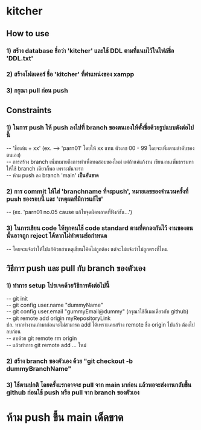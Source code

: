 # kitcher

## How to use

### 1) สร้าง database ชื่อว่า 'kitcher' และใช้ DDL ตามที่แนบไว้ในไฟล์ชื่อ 'DDL.txt'

### 2) สร้างโฟลเดอร์ ชื่อ 'kitcher' ที่ตำแหน่งของ xampp

### 3) กรุณา pull ก่อน push

## Constraints

### 1) ในการ push ให้ push ลงไปที่ branch ของตนเองให้ตั้งชื่อด้วยรูปแบบดังต่อไปนี้
-- 'ชื่อเล่น + xx' (ex. --> 'parn01' โดยให้ xx แทน ตัวเลข 00 - 99 โดยจะเพิ่มตามลำดับของตนเอง) <br>
-- การสร้าง branch เพิ่มหมายถึงการทำเพื่อทดสอบของใหม่ แต่ถ้าแค่แก้งาน เขียนงานเพิ่มธรรมหา ให้ใช้ branch เดียวก็พอ เพราะมันจะรก <br>
-- ห้าม push ลง branch 'main' <b>เป็นอันขาด</b>

### 2) การ commit ให้ใส่ 'branchname ที่จะpush', หมายเลขของจำนวนครั้งที่ push ของรอบนี้ และ 'เหตุผลที่มีการแก้ไข'
-- (ex. 'parn01 no.05 cause แก้ไขจุดผิดพลาดที่ฟังก์ชัน...')

### 3) ในการเขียน code ให้ทุกคนใช้ code standard ตามที่ตกลงกันไว้ งานของตนนั้นอาจถูก reject ได้หากไม่ทำตามข้อกำหนด
-- โดยจะแจ้งว่าให้ไปแก้ด้วยสาเหตุเขียนโค้ดไม่ถูกต้อง แต่จะไม่แจ้งว่าไม่ถูกตรงที่ไหน


## วิธีการ push และ pull กับ branch ของตัวเอง

### 1) ทำการ setup โปรเจคด้วยวิธีการดังต่อไปนี้
-- git init <br>
-- git config user.name "dummyName" <br>
-- git config user.email "gummyEmail@dummy" (กรุณาใช้อีเมลเดียวกับ github) <br>
-- git remote add origin myRepositoryLink <br>
ปล. หากทำงานเก่ามาก่อนจะไม่สามารถ add ได้เพราะเคยสร้าง remote ชื่อ origin ไปแล้ว ต้องไปลบก่อน <br>
-- ลบด้วย git remote rm origin <br>
-- แล้วทำการ git remote add ... ใหม่ <br>


### 2) สร้าง branch ของตัวเอง ด้วย "git checkout -b dummyBranchName"

### 3) ใช้ตามปกติ โดยครั้งแรกอาจจะ pull จาก main มาก่อน แล้วพอจะส่งงานกลับขึ้น github ก่อนใช้ push หรือ pull จาก branch ของตัวเอง

# ห้าม push ขึ้น main เด็ดขาด
